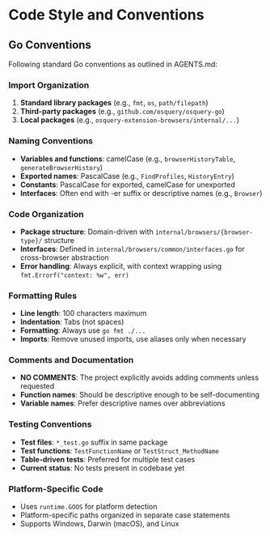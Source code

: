 # Code Style and Conventions

## Go Conventions
Following standard Go conventions as outlined in AGENTS.md:

### Import Organization
1. **Standard library packages** (e.g., `fmt`, `os`, `path/filepath`)
2. **Third-party packages** (e.g., `github.com/osquery/osquery-go`)
3. **Local packages** (e.g., `osquery-extension-browsers/internal/...`)

### Naming Conventions
- **Variables and functions**: camelCase (e.g., `browserHistoryTable`, `generateBrowserHistory`)
- **Exported names**: PascalCase (e.g., `FindProfiles`, `HistoryEntry`)
- **Constants**: PascalCase for exported, camelCase for unexported
- **Interfaces**: Often end with -er suffix or descriptive names (e.g., `Browser`)

### Code Organization
- **Package structure**: Domain-driven with `internal/browsers/{browser-type}/` structure
- **Interfaces**: Defined in `internal/browsers/common/interfaces.go` for cross-browser abstraction
- **Error handling**: Always explicit, with context wrapping using `fmt.Errorf("context: %w", err)`

### Formatting Rules
- **Line length**: 100 characters maximum
- **Indentation**: Tabs (not spaces)
- **Formatting**: Always use `go fmt ./...`
- **Imports**: Remove unused imports, use aliases only when necessary

### Comments and Documentation
- **NO COMMENTS**: The project explicitly avoids adding comments unless requested
- **Function names**: Should be descriptive enough to be self-documenting
- **Variable names**: Prefer descriptive names over abbreviations

### Testing Conventions
- **Test files**: `*_test.go` suffix in same package
- **Test functions**: `TestFunctionName` or `TestStruct_MethodName`
- **Table-driven tests**: Preferred for multiple test cases
- **Current status**: No tests present in codebase yet

### Platform-Specific Code
- Uses `runtime.GOOS` for platform detection
- Platform-specific paths organized in separate case statements
- Supports Windows, Darwin (macOS), and Linux